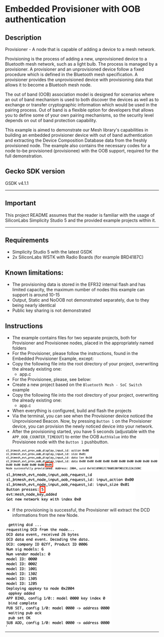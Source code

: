 # Embedded Provisioner with OOB authentication #

## Description ##

Provisioner - A node that is capable of adding a device to a mesh network.

Provisioning is the process of adding a new, unprovisioned device to a Bluetooth mesh network, such as a light bulb. The process is managed by a provisioner. A provisioner and an unprovisioned device follow a fixed procedure which is defined in the Bluetooth mesh specification. A provisioner provides the unprovisioned device with provisioning data that allows it to become a Bluetooh mesh node.

The out of band (OOB) association model is designed for scenarios where an out of band mechanism is used to both discover the devices as well as to exchange or transfer cryptographic information which would be used in the pairing process. Out of band is a flexible option for developers that allows you to define some of your own pairing mechanisms, so the security level depends on out of band protection capability.

This example is aimed to demonstrate our Mesh library's capabilities in building an embedded provisioner device with out of band authentication and extracting the Device Composition Database data from the freshly provisioned node. The example also contains the necessary codes for a node to-be provisioned (provisionee) with the OOB support, required for the full demonstration.

## Gecko SDK version ##

GSDK v4.1.1

---

## Important

This project README assumes that the reader is familiar with the usage of SiliconLabs Simplicity Studio 5 and the provided example projects within it.

---

## Requirements

  - Simplicity Studio 5 with the latest GSDK
  - 2x SiliconLabs WSTK with Radio Boards (for example BRD4187C)

## Known limitations:

  - The provisioning data is stored in the EFR32 internal flash and has limited capacity, the maximum number of nodes this example can support is around 10-15 
  - Output, Static and NoOOB not demonstrated separately, due to they being nearly identical
  - Public key sharing is not demonstrated

## Instructions

  - The example contains files for two separate projects, both for Provisioner and Provisionee nodes, placed in the appropriately named folders
  - For the Provisioner, please follow the instructions, found in the Embedded Provisioner Example, except:
  - Copy the following file into the root directory of your project, overwriting the already existing one:
    - app.c
  - For the Provisionee, please, see below:
  - Create a new project based on the ```Bluetooth Mesh - SoC Switch``` example
  - Copy the following file into the root directory of your project, overwriting the already existing one:
    - app.c
  - When everything is configured, build and flash the projects
  - Via the terminal, you can see when the Provisioner device noticed the Unprovisioned Beacon. Now, by pressing ```Button 1``` on the Provisioner device, you can provision the newly noticed device into your network.
  - After the provisioning started, you have 5 seconds (adjustable with the ```APP_OOB_COUNTER_TIMEOUT```) to enter the OOB ```AuthValue``` into the Provisionee node with the ```Button 1``` pushbutton.

  <img src="images/oob_authvalue.png">
  <img src="images/oob_input.png">

  - If the provisioning is successful, the Provisioner will extract the DCD informations from the new Node.

  <img src="images/dcd_infos.png">

---